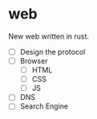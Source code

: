 # web

New web written in rust.

- [ ] Design the protocol
- [ ] Browser
  - [ ] HTML
  - [ ] CSS
  - [ ] JS
- [ ] DNS
- [ ] Search Engine
